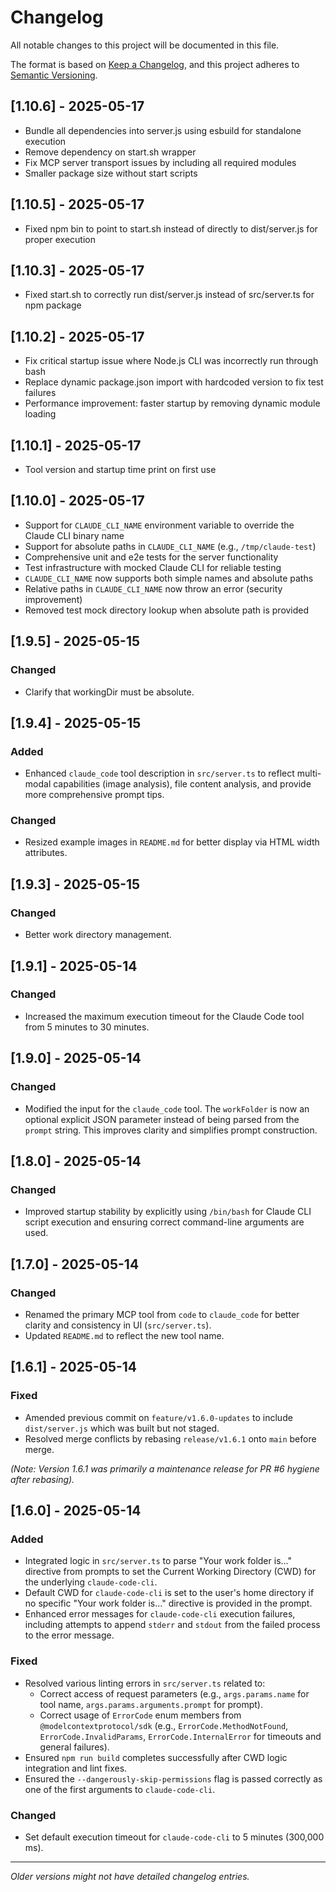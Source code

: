 # Changelog

All notable changes to this project will be documented in this file.

The format is based on [Keep a Changelog](https://keepachangelog.com/en/1.0.0/),
and this project adheres to [Semantic Versioning](https://semver.org/spec/v2.0.0.html).

## [1.10.6] - 2025-05-17

- Bundle all dependencies into server.js using esbuild for standalone execution
- Remove dependency on start.sh wrapper
- Fix MCP server transport issues by including all required modules  
- Smaller package size without start scripts

## [1.10.5] - 2025-05-17

- Fixed npm bin to point to start.sh instead of directly to dist/server.js for proper execution

## [1.10.3] - 2025-05-17

- Fixed start.sh to correctly run dist/server.js instead of src/server.ts for npm package

## [1.10.2] - 2025-05-17

- Fix critical startup issue where Node.js CLI was incorrectly run through bash
- Replace dynamic package.json import with hardcoded version to fix test failures
- Performance improvement: faster startup by removing dynamic module loading

## [1.10.1] - 2025-05-17

- Tool version and startup time print on first use

## [1.10.0] - 2025-05-17

- Support for `CLAUDE_CLI_NAME` environment variable to override the Claude CLI binary name
- Support for absolute paths in `CLAUDE_CLI_NAME` (e.g., `/tmp/claude-test`)
- Comprehensive unit and e2e tests for the server functionality
- Test infrastructure with mocked Claude CLI for reliable testing
- `CLAUDE_CLI_NAME` now supports both simple names and absolute paths
- Relative paths in `CLAUDE_CLI_NAME` now throw an error (security improvement)
- Removed test mock directory lookup when absolute path is provided

## [1.9.5] - 2025-05-15

### Changed  
- Clarify that workingDir must be absolute.

## [1.9.4] - 2025-05-15

### Added
- Enhanced `claude_code` tool description in `src/server.ts` to reflect multi-modal capabilities (image analysis), file content analysis, and provide more comprehensive prompt tips.

### Changed
- Resized example images in `README.md` for better display via HTML width attributes.

## [1.9.3] - 2025-05-15

### Changed
- Better work directory management.

## [1.9.1] - 2025-05-14

### Changed
- Increased the maximum execution timeout for the Claude Code tool from 5 minutes to 30 minutes.

## [1.9.0] - 2025-05-14

### Changed
- Modified the input for the `claude_code` tool. The `workFolder` is now an optional explicit JSON parameter instead of being parsed from the `prompt` string. This improves clarity and simplifies prompt construction.

## [1.8.0] - 2025-05-14

### Changed
- Improved startup stability by explicitly using `/bin/bash` for Claude CLI script execution and ensuring correct command-line arguments are used.

## [1.7.0] - 2025-05-14

### Changed
- Renamed the primary MCP tool from `code` to `claude_code` for better clarity and consistency in UI (`src/server.ts`).
- Updated `README.md` to reflect the new tool name.

## [1.6.1] - 2025-05-14

### Fixed
- Amended previous commit on `feature/v1.6.0-updates` to include `dist/server.js` which was built but not staged.
- Resolved merge conflicts by rebasing `release/v1.6.1` onto `main` before merge.

*(Note: Version 1.6.1 was primarily a maintenance release for PR #6 hygiene after rebasing).*

## [1.6.0] - 2025-05-14

### Added
- Integrated logic in `src/server.ts` to parse "Your work folder is..." directive from prompts to set the Current Working Directory (CWD) for the underlying `claude-code-cli`.
- Default CWD for `claude-code-cli` is set to the user's home directory if no specific "Your work folder is..." directive is provided in the prompt.
- Enhanced error messages for `claude-code-cli` execution failures, including attempts to append `stderr` and `stdout` from the failed process to the error message.

### Fixed
- Resolved various linting errors in `src/server.ts` related to:
    - Correct access of request parameters (e.g., `args.params.name` for tool name, `args.params.arguments.prompt` for prompt).
    - Correct usage of `ErrorCode` enum members from `@modelcontextprotocol/sdk` (e.g., `ErrorCode.MethodNotFound`, `ErrorCode.InvalidParams`, `ErrorCode.InternalError` for timeouts and general failures).
- Ensured `npm run build` completes successfully after CWD logic integration and lint fixes.
- Ensured the `--dangerously-skip-permissions` flag is passed correctly as one of the first arguments to `claude-code-cli`.

### Changed
- Set default execution timeout for `claude-code-cli` to 5 minutes (300,000 ms).

---
*Older versions might not have detailed changelog entries.*